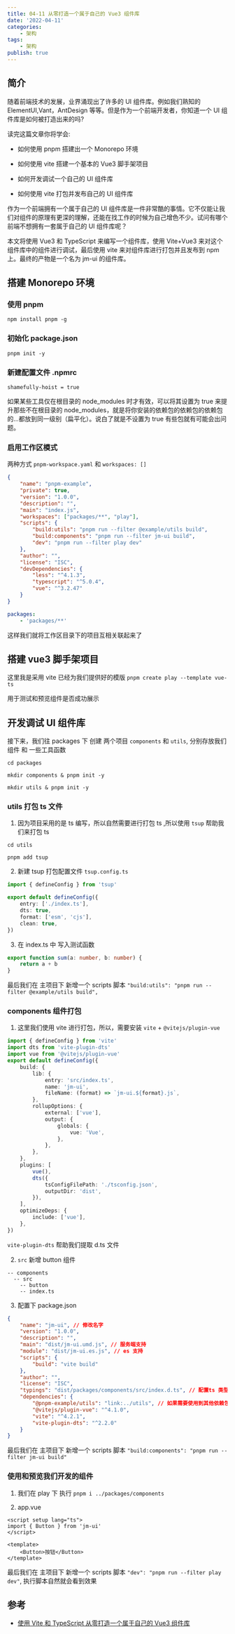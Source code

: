 ```yaml
---
title: 04-11 从零打造一个属于自己的 Vue3 组件库
date: '2022-04-11'
categories:
    - 架构
tags:
    - 架构
publish: true
---
```


## 简介

随着前端技术的发展，业界涌现出了许多的 UI 组件库。例如我们熟知的 ElementUI,Vant，AntDesign 等等。但是作为一个前端开发者，你知道一个 UI 组件库是如何被打造出来的吗?

读完这篇文章你将学会:

-   如何使用 pnpm 搭建出一个 Monorepo 环境

-   如何使用 vite 搭建一个基本的 Vue3 脚手架项目

-   如何开发调试一个自己的 UI 组件库

-   如何使用 vite 打包并发布自己的 UI 组件库

作为一个前端拥有一个属于自己的 UI 组件库是一件非常酷的事情。它不仅能让我们对组件的原理有更深的理解，还能在找工作的时候为自己增色不少。试问有哪个前端不想拥有一套属于自己的 UI 组件库呢？

本文将使用 Vue3 和 TypeScript 来编写一个组件库，使用 Vite+Vue3 来对这个组件库中的组件进行调试，最后使用 vite 来对组件库进行打包并且发布到 npm 上。最终的产物是一个名为 jm-ui 的组件库。

## 搭建 Monorepo 环境

### 使用 pnpm

```shell
npm install pnpm -g
```

### 初始化 package.json

```shell
pnpm init -y

```

### 新建配置文件 .npmrc

```text
shamefully-hoist = true
```

如果某些工具仅在根目录的 node_modules 时才有效，可以将其设置为 true 来提升那些不在根目录的 node_modules，就是将你安装的依赖包的依赖包的依赖包的...都放到同一级别（扁平化）。说白了就是不设置为 true 有些包就有可能会出问题。

### 启用工作区模式

两种方式 `pnpm-workspace.yaml` 和 `workspaces: []`

```json
{
    "name": "pnpm-example",
    "private": true,
    "version": "1.0.0",
    "description": "",
    "main": "index.js",
    "workspaces": ["packages/**", "play"],
    "scripts": {
        "build:utils": "pnpm run --filter @example/utils build",
        "build:components": "pnpm run --filter jm-ui build",
        "dev": "pnpm run --filter play dev"
    },
    "author": "",
    "license": "ISC",
    "devDependencies": {
        "less": "^4.1.3",
        "typescript": "^5.0.4",
        "vue": "^3.2.47"
    }
}
```

```yaml
packages:
    - 'packages/**'
```

这样我们就将工作区目录下的项目互相关联起来了

## 搭建 vue3 脚手架项目

这里我是采用 vite 已经为我们提供好的模版 `pnpm create play --template vue-ts`

用于测试和预览组件是否成功展示

## 开发调试 UI 组件库

接下来，我们往 packages 下 创建 两个项目 `components` 和 `utils`, 分别存放我们 组件 和 一些工具函数

```shell
cd packages

mkdir components & pnpm init -y

mkdir utils & pnpm init -y
```

### utils 打包 ts 文件

1. 因为项目采用的是 ts 编写，所以自然需要进行打包 ts ,所以使用 `tsup` 帮助我们来打包 ts

```shell
cd utils

pnpm add tsup

```

2. 新建 tsup 打包配置文件 `tsup.config.ts`

```ts
import { defineConfig } from 'tsup'

export default defineConfig({
    entry: ['./index.ts'],
    dts: true,
    format: ['esm', 'cjs'],
    clean: true,
})
```

3. 在 index.ts 中 写入测试函数

```ts
export function sum(a: number, b: number) {
    return a + b
}
```

最后我们在 主项目下 新增一个 scripts 脚本 `"build:utils": "pnpm run --filter @example/utils build",`

### components 组件打包

1. 这里我们使用 vite 进行打包，所以，需要安装 `vite` + `@vitejs/plugin-vue`

```ts
import { defineConfig } from 'vite'
import dts from 'vite-plugin-dts'
import vue from '@vitejs/plugin-vue'
export default defineConfig({
    build: {
        lib: {
            entry: 'src/index.ts',
            name: 'jm-ui',
            fileName: (format) => `jm-ui.${format}.js`,
        },
        rollupOptions: {
            external: ['vue'],
            output: {
                globals: {
                    vue: 'Vue',
                },
            },
        },
    },
    plugins: [
        vue(),
        dts({
            tsConfigFilePath: './tsconfig.json',
            outputDir: 'dist',
        }),
    ],
    optimizeDeps: {
        include: ['vue'],
    },
})
```

`vite-plugin-dts` 帮助我们提取 d.ts 文件

2. `src` 新增 button 组件

```text
-- components
  -- src
    -- button
    -- index.ts
```

3. 配置下 package.json

```json
{
    "name": "jm-ui", // 修改名字
    "version": "1.0.0",
    "description": "",
    "main": "dist/jm-ui.umd.js", // 服务端支持
    "module": "dist/jm-ui.es.js", // es 支持
    "scripts": {
        "build": "vite build"
    },
    "author": "",
    "license": "ISC",
    "typings": "dist/packages/components/src/index.d.ts", // 配置ts 类型 代码提示
    "dependencies": {
        "@pnpm-example/utils": "link:../utils", // 如果需要使用到其他依赖包，可以这样子去使用，或者 在当前包 执行 pnpm add ../utils
        "@vitejs/plugin-vue": "^4.1.0",
        "vite": "^4.2.1",
        "vite-plugin-dts": "^2.2.0"
    }
}
```

最后我们在 主项目下 新增一个 scripts 脚本 `"build:components": "pnpm run --filter jm-ui build"`

### 使用和预览我们开发的组件

1. 我们在 play 下 执行 `pnpm i ../packages/components`

2. app.vue

```vue
<script setup lang="ts">
import { Button } from 'jm-ui'
</script>

<template>
    <Button>按钮</Button>
</template>
```

最后我们在 主项目下 新增一个 scripts 脚本 `"dev": "pnpm run --filter play dev"`, 执行脚本自然就会看到效果

## 参考

-   [使用 Vite 和 TypeScript 从零打造一个属于自己的 Vue3 组件库](https://blog.csdn.net/qq_41581588/article/details/125866277)
